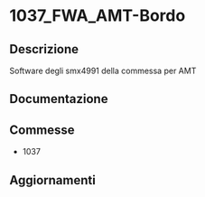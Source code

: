 # 1037_FWA_AMT-Bordo

## Descrizione
Software degli smx4991 della commessa per AMT 

## Documentazione


## Commesse
- 1037 


## Aggiornamenti

